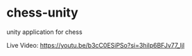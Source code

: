 # chess-unity
unity application for chess

Live Video:
https://youtu.be/b3cC0ESiPSo?si=3hilp6BFJv77_ljl
